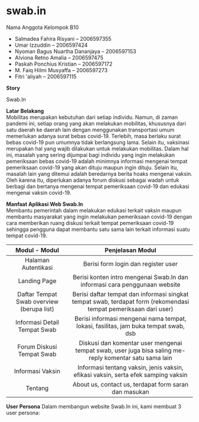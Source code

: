 # swab.in

Nama Anggota Kelompok B10

- Salmadea Fahira Risyani – 2006597355
-	Umar Izzuddin – 2006597424
-	Nyoman Bagus Nuartha Dananjaya – 2006597153
-	Alviona Retno Amalia – 2006597475
-	Paskah Ponchius Kristian – 2006597172
-	M. Faiq Hilmi Musyaffa – 2006597273
-	Fitri 'aliyah – 2006597115

**Story**

Swab.In

**Latar Belakang** <br>
 Mobilitas merupakan kebutuhan dari setiap individu. Namun, di zaman pandemi ini, setiap orang yang akan melakukan mobilitas, khususnya dari satu daerah ke daerah lain dengan  menggunakan transportasi umum memerlukan adanya surat bebas covid-19. Terlebih, masa berlaku surat bebas covid-19 pun umumnya tidak berlangsung lama. Selain itu, vaksinasi merupakan hal yang wajib dilakukan untuk melakukan mobilitas. Dalam hal ini, masalah yang sering dijumpai bagi individu yang ingin melakukan pemeriksaan bebas covid-19 adalah minimnya informasi mengenai tempat pemeriksaan covid-19 yang akan dituju maupun ingin dituju. Selain itu, masalah lain yang ditemui adalah beredarnya berita hoaks mengenai vaksin. Oleh karena itu, diperlukan adanya forum diskusi sebagai wadah untuk berbagi dan bertanya mengenai tempat pemeriksaan covid-19 dan edukasi mengenai vaksin covid-19.

**Manfaat Aplikasi Web Swab.In** <br>
Membantu pemerintah dalam melakukan edukasi terkait vaksin maupun membantu masyarakat yang ingin melakukan pemeriksaan covid-19 dengan cara memberikan ruang diskusi terkait tempat pemeriksaan covid-19 sehingga pengguna dapat membantu satu sama lain terkait informasi suatu tempat covid-19.

| Modul - Modul       | Penjelasan Modul |
|:---------------------:|:------------------:|
|Halaman Autentikasi  | Berisi form login dan register user                 |
|Landing Page         | Berisi konten intro mengenai Swab.In dan informasi cara penggunaan website                                                     |
|Daftar Tempat Swab overview (berupa list) |Berisi daftar tempat dan informasi singkat tempat swab, terdapat form (rekomendasi tempat pemeriksaan dari user) |
|Informasi Detail Tempat Swab|Berisi informasi mengenai nama tempat, lokasi, fasilitas, jam buka tempat swab, dsb   |                                             
|Forum Diskusi Tempat Swab| Diskusi dan komentar user mengenai tempat swab, user juga bisa saling me-reply komentar satu sama lain |
|Informasi Vaksin|Informasi tentang vaksin, jenis vaksin, efikasi vaksin, serta efek samping vaksin|
|Tentang|About us, contact us, terdapat form saran dan masukan|

**User Persona**
Dalam membangun website Swab.In ini, kami membuat 3 user persona: <br>
```Persona 1
```


